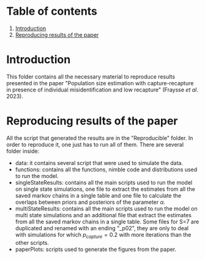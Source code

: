 
# Table of contents

1. [Introduction](#introduction)
2. [Reproducing results of the paper](#reproduce)


# Introduction <a name="introduction"></a>

This folder contains all the necessary material to reproduce results presented in the paper "Population size estimation with capture-recapture in presence of individual misidentification and low recapture" (Fraysse *et al.* 2023).


# Reproducing results of the paper  <a name="reproduce"></a>

All the script that generated the results are in the "Reproducible" folder. In order to reproduce it, one just has to run all of them. There are several folder inside:

* data: it contains several script that were used to simulate the data.
* functions: contains all the functions, nimble code and distributions used to run the model. 
* singleStateResults: contains all the main scripts used to run the model on single state simulations, one file to extract the estimates from all the saved markov chains in a single table and one file to calculate the overlaps between priors and posteriors of the parameter $\alpha$.
* multiStateResults: contains all the main scripts used to run the model on multi state simulations and an additional file that extract the estimates from all the saved markov chains in a single table. Some files for S=7 are duplicated and renamed with an ending "_p02", they are only to deal with simulations for which $p_{capture} = 0.2$ with more iterations than the other scripts.
* paperPlots: scripts used to generate the figures from the paper.




